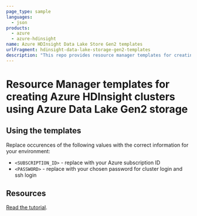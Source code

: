 ```yaml
---
page_type: sample
languages:
  - json
products:
  - azure
  - azure-hdinsight
name: Azure HDInsight Data Lake Store Gen2 templates
urlFragment: hdinsight-data-lake-storage-gen2-templates
description: "This repo provides resource manager templates for creating Azure HDInsight clusters that use Azure Data Lake Store Gen2 as storage."
---
```

# Resource Manager templates for creating Azure HDInsight clusters using Azure Data Lake Gen2 storage

## Using the templates

Replace occurences of the following values with the correct information for your environment:

* `<SUBSCRIPTION_ID>` - replace with your Azure subscription ID
* `<PASSWORD>` - replace with your chosen password for cluster login and ssh login

## Resources

[Read the tutorial](https://docs.microsoft.com/azure/hdinsight/hdinsight-hadoop-use-data-lake-storage-gen2).

